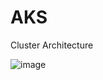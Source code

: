 # AKS

Cluster Architecture

![image](https://github.com/adityasneo/AKS/assets/128022129/a9fa900c-0e02-40a8-aec7-30eeed1c11e1)
